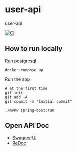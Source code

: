 # user-api
user-api

[![CI](https://github.com/spring-socks/user-api/actions/workflows/ci.yaml/badge.svg)](https://github.com/spring-socks/user-api/actions/workflows/ci.yaml)

## How to run locally

Run postgresql

```
docker-compose up
```

Run the app

```
# at the first time 
git init
git add -A
git commit -m "Initial commit"

./mvnw spring-boot:run
```

## Open API Doc

* [Swagger UI](https://petstore.swagger.io/?url=https://raw.githubusercontent.com/spring-socks/user-api/main/src/main/resources/static/openapi/doc.yml)
* [ReDoc](https://redocly.github.io/redoc/?url=https://raw.githubusercontent.com/spring-socks/user-api/main/src/main/resources/static/openapi/doc.yml)